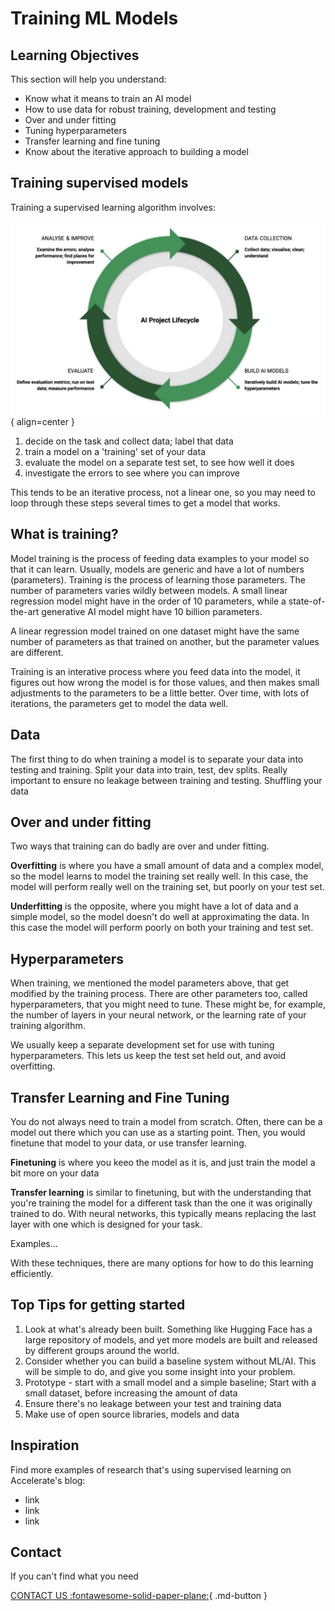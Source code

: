 # Training ML Models

## Learning Objectives

This section will help you understand:

- Know what it means to train an AI model
- How to use data for robust training, development and testing
- Over and under fitting
- Tuning hyperparameters
- Transfer learning and fine tuning
- Know about the iterative approach to building a model

## Training supervised models

Training a supervised learning algorithm involves:

![AI Lifecycle](imgs/ailifecycle.png){ align=center }

1. decide on the task and collect data; label that data
2. train a model on a 'training' set of your data
3. evaluate the model on a separate test set, to see how well it does
4. investigate the errors to see where you can improve

This tends to be an iterative process, not a linear one, so you may need to loop through these steps several times to get a model that works. 

## What is training?
Model training is the process of feeding data examples to your model so that it can learn. Usually, models are generic and have a lot of numbers (parameters). Training is the process of learning those parameters. The number of parameters varies wildly between models. A small linear regression model might have in the order of 10 parameters, while a state-of-the-art generative AI model might have 10 billion parameters. 

A linear regression model trained on one dataset might have the same number of parameters as that trained on another, but the parameter values are different.

Training is an interative process where you feed data into the model, it figures out how wrong the model is for those values, and then makes small adjustments to the parameters to be a little better. Over time, with lots of iterations, the parameters get to model the data well. 




## Data
The first thing to do when training a model is to separate your data into testing and training. 
Split your data into train, test, dev splits.
Really important to ensure no leakage between training and testing.
Shuffling your data


## Over and under fitting

Two ways that training can do badly are over and under fitting.

**Overfitting** is where you have a small amount of data and a complex model, so the model learns to model the training set really well. In this case, the model will perform really well on the training set, but poorly on your test set. 

**Underfitting** is the opposite, where you might have a lot of data and a simple model, so the model doesn't do well at approximating the data. In this case the model will perform poorly on both your training and test set. 

## Hyperparameters

When training, we mentioned the model parameters above, that get modified by the training process. There are other parameters too, called hyperparameters, that you might need to tune. These might be, for example, the number of layers in your neural network, or the learning rate of your training algorithm.

We usually keep a separate development set for use with tuning hyperparameters. This lets us keep the test set held out, and avoid overfitting.

## Transfer Learning and Fine Tuning
You do not always need to train a model from scratch. Often, there can be a model out there which you can use as a starting point. Then, you would finetune that model to your data, or use transfer learning.

**Finetuning** is where you keeo the model as it is, and just train the model a bit more on your data

**Transfer learning** is similar to finetuning, but with the understanding that you're training the model for a different task than the one it was originally trained to do. With neural networks, this typically means replacing the last layer with one which is designed for your task.

Examples...

With these techniques, there are many options for how to do this learning efficiently. 


## Top Tips for getting started

1. Look at what's already been built. Something like Hugging Face has a large repository of models, and yet more models are built and released by different groups around the world.
2. Consider whether you can build a baseline system without ML/AI. This will be simple to do, and give you some insight into your problem. 
3. Prototype - start with a small model and a simple baseline; Start with a small dataset, before increasing the amount of data
4. Ensure there's no leakage between your test and training data
5. Make use of open source libraries, models and data

## Inspiration

Find more examples of research that's using supervised learning on Accelerate's blog:

- link
- link
- link


## Contact

If you can't find what you need

[CONTACT US :fontawesome-solid-paper-plane:](mailto:accelerate-mle@cst.cam.ac.uk){ .md-button }



